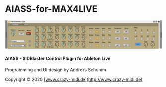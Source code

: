 # AIASS-for-MAX4LIVE
![](./Documentation/AIASS.png)
#### AIASS - SIDBlaster Control Plugin for Ableton Live
Programming and UI design by Andreas Schumm

Copyright © 2020 [www.crazy-midi.de](http://www.crazy-midi.de)